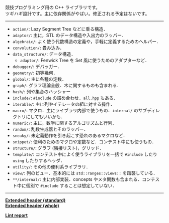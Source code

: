 競技プログラミング用の C++ ライブラリです。  
ツギハギ設計です。主に依存関係がやばい。修正される予定はないです。

---
- `action/`: Lazy Segment Tree などに乗る構造．
- `adaptor/`: 主に，STL のデータ構造や入出力のラッパー．
- `algebraic/`: よく使う代数構造の定義や，手軽に定義するためのヘルパー．
- `convolution/`: 畳み込み．
- `data_structure/`: データ構造．
  - `adaptor/`: Fenwick Tree を Set 風に使うためのアダプターなど．
- `debugger/`: デバッガー．
- `geometry/`: 初等幾何．
- `global/`: 主に各種の定数．
- `graph/`: グラフ理論全般．木に関するものも含まれる．
- `hash/`: 列や集合のハッシャー
- `include/`: `#include` の詰め合わせ．`all.hpp` もある．
- `iterable/`: 主に列やイテレータの組に対する操作．
- `macro/`: マクロ．主にライブラリ内部で使うもの．`internal/` のサブディレクトリにしてもいいかも．
- `numeric/`: 主に，数学に関するアルゴリズムと行列．
- `random/`: 乱数生成器とそのラッパー．
- `sneaky/`: 未定義動作を引き起こす恐れのあるマクロなど．
- `snippet/`: 便利のためのマクロや定数など．コンテスト中にも使うもの．
- `structure/`: グラフ (隣接リスト)，グリッド．
- `template/`: コンテスト中によく使うライブラリを一括で `#include` したり `using` したりするヘッダ．
- `utility/`: その他の便利系ライブラリ．
- `view/`: 列のビュー．基本的には `std::ranges::views::` を踏襲している．
- `**/internal/`: 主に内部実装．concepts やメタ関数も含まれる．コンテスト中に個別で `#include` することは想定していない．

---
[**Extended header (standard)**](./extended/standard.hpp)  
[**Extended header (whole)**](./extended/all.hpp)  

[**Lint report**](./lint)
